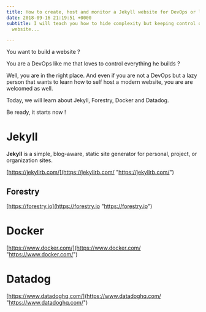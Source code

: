 ```yaml
---
title: How to create, host and monitor a Jekyll website for DevOps or lazy people
date: 2018-09-16 21:19:51 +0000
subtitle: I will teach you how to hide complexity but keeping control of a self host
  website...

---
```

You want to build a website ?

You are a DevOps like me that loves to control everything he builds ?

Well, you are in the right place. And even if you are not a DevOps but a lazy person that wants to learn how to self host a modern website, you are are welcomed as well.

Today, we will learn about Jekyll, Forestry, Docker and Datadog.

Be ready, it starts now !

# Jekyll

**Jekyll** is a simple, blog-aware, static site generator for personal, project, or organization sites.

[https://jekyllrb.com/](https://jekyllrb.com/ "https://jekyllrb.com/")

## Forestry

[https://forestry.io](https://forestry.io "https://forestry.io")

# Docker

[https://www.docker.com/](https://www.docker.com/ "https://www.docker.com/")

# Datadog

[https://www.datadoghq.com/](https://www.datadoghq.com/ "https://www.datadoghq.com/")